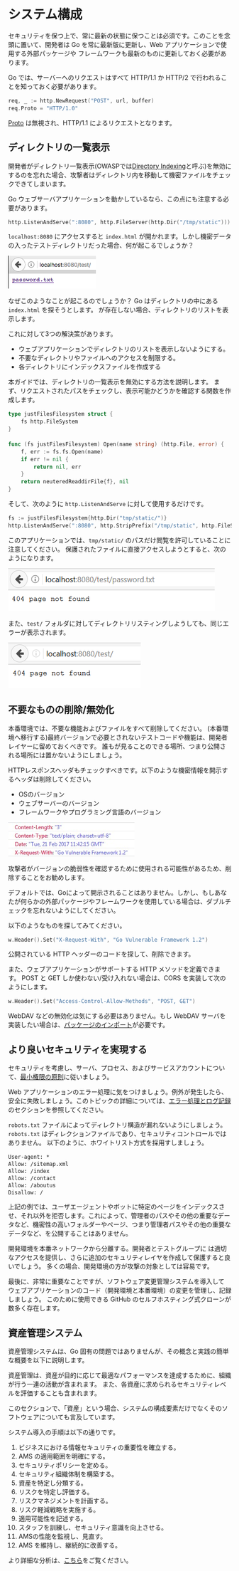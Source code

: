 システム構成
====================

セキュリティを保つ上で、常に最新の状態に保つことは必須です。このことを念頭に置いて、開発者は Go を常に最新版に更新し、Web アプリケーションで使用する外部パッケージや
フレームワークも最新のものに更新しておく必要があります。

Go では、サーバーへのリクエストはすべて HTTP/1.1 か HTTP/2 で行われることを知っておく必要があります。

```go
req, _ := http.NewRequest("POST", url, buffer)
req.Proto = "HTTP/1.0"
```

[Proto][3] は無視され、HTTP/1.1 によるリクエストとなります。

## ディレクトリの一覧表示

開発者がディレクトリ一覧表示(OWASPでは[Directory Indexing][4]と呼ぶ)を無効にするのを忘れた場合、攻撃者はディレクトリ内を移動して機密ファイルをチェックできてしまいます。

Go ウェブサーバアプリケーションを動かしているなら、この点にも注意する必要があります。

```go
http.ListenAndServe(":8080", http.FileServer(http.Dir("/tmp/static")))
```

`localhost:8080` にアクセスすると `index.html` が開かれます。しかし機密データの入ったテストディレクトリだった場合、何が起こるでしょうか？

![password file is shown](files/index_file.png)

なぜこのようなことが起こるのでしょうか？
Go はディレクトリの中にある `index.html` を探そうとします。
が存在しない場合、ディレクトリのリストを表示します。

これに対して3つの解決策があります。

* ウェブアプリケーションでディレクトリのリストを表示しないようにする。
* 不要なディレクトリやファイルへのアクセスを制限する。
* 各ディレクトリにインデックスファイルを作成する

本ガイドでは、ディレクトリの一覧表示を無効にする方法を説明します。
まず、リクエストされたパスをチェックし、表示可能かどうかを確認する関数を作成します。

```go
type justFilesFilesystem struct {
    fs http.FileSystem
}

func (fs justFilesFilesystem) Open(name string) (http.File, error) {
    f, err := fs.fs.Open(name)
    if err != nil {
        return nil, err
    }
    return neuteredReaddirFile{f}, nil
}
```

そして、次のように `http.ListenAndServe` に対して使用するだけです。

```go
fs := justFilesFilesystem{http.Dir("tmp/static/")}
http.ListenAndServe(":8080", http.StripPrefix("/tmp/static", http.FileServer(fs)))
```

このアプリケーションでは、`tmp/static/` のパスだけ閲覧を許可していることに注意してください。
保護されたファイルに直接アクセスしようとすると、次のようになります。

![password not shown](files/safe.png)

また、`test/` フォルダに対してディレクトリリスティングしようしても、同じエラーが表示されます。

![no listing](files/safe2.png)

## 不要なものの削除/無効化

本番環境では、不要な機能およびファイルをすべて削除してください。
(本番環境へ移行する)最終バージョンで必要とされないテストコードや機能は、開発者レイヤーに留めておくべきです。
誰もが見ることのできる場所、つまり公開される場所には置かないようにしましょう。

HTTPレスポンスヘッダもチェックすべきです。以下のような機密情報を開示するヘッダは削除してください。

* OSのバージョン
* ウェブサーバーのバージョン
* フレームワークやプログラミング言語のバージョン

![Example of version disclosure on HTTP headers](files/headers_set_versions.jpg)

攻撃者がバージョンの脆弱性を確認するために使用される可能性があるため、削除することをお勧めします。

デフォルトでは、Goによって開示されることはありません。しかし、もしあなたが何らかの外部パッケージやフレームワークを使用している場合は、ダブルチェックを忘れないようにしてください。

以下のようなものを探してみてください。

```go
w.Header().Set("X-Request-With", "Go Vulnerable Framework 1.2")
```

公開されている HTTP ヘッダーのコードを探して、削除できます。

また、ウェブアプリケーションがサポートする HTTP メソッドを定義できます。
POST と GET しか使わない/受け入れない場合は、CORS を実装して次のようにします。

```go
w.Header().Set("Access-Control-Allow-Methods", "POST, GET")
```

WebDAV などの無効化は気にする必要はありません。もし WebDAV サーバを実装したい場合は、[パッケージのインポート][2]が必要です。

## より良いセキュリティを実現する

セキュリティを考慮し、サーバ、プロセス、およびサービスアカウントについて、[最小権限の原則][1]に従いましょう。

Web アプリケーションのエラー処理に気をつけましょう。例外が発生したら、安全に失敗しましょう。このトピックの詳細については、[エラー処理とログ記録][5]のセクションを参照してください。


`robots.txt` ファイルによってディレクトリ構造が漏れないようにしましょう。
`robots.txt` はディレクションファイルであり、セキュリティコントロールではありません。
以下のように、ホワイトリスト方式を採用すしましょう。

```
User-agent: *
Allow: /sitemap.xml
Allow: /index
Allow: /contact
Allow: /aboutus
Disallow: /
```

上記の例では、ユーザエージェントやボットに特定のページをインデックスさせ、それ以外を拒否します。これによって、管理者のパスやその他の重要なデータなど、機密性の高いフォルダーやページ、つまり管理者パスやその他の重要なデータなど、を公開することはありません。

開発環境を本番ネットワークから分離する。開発者とテストグループに
は適切なアクセスを提供し、さらに追加のセキュリティレイヤを作成して保護すると良いでしょう。
多くの場合、開発環境の方が攻撃の対象としては容易です。

最後に、非常に重要なことですが、ソフトウェア変更管理システムを導入して
ウェブアプリケーションのコード（開発環境と本番環境）の変更を管理し、記録しましょう。
このために使用できる GitHub のセルフホスティング式クローンが数多く存在します。

## 資産管理システム

資産管理システムは、Go 固有の問題ではありませんが、その概念と実践の簡単な概要を以下に説明します。

資産管理は、資産が目的に応じて最適なパフォーマンスを達成するために、組織が行う一連の活動が含まれます。
また、各資産に求められるセキュリティレベルを評価することも含まれます。

このセクションで、「資産」という場合、システムの構成要素だけでなくそのソフトウェアについても言及しています。

システム導入の手順は以下の通りです。

1. ビジネスにおける情報セキュリティの重要性を確立する。
2. AMS の適用範囲を明確にする。
3. セキュリティポリシーを定める。
4. セキュリティ組織体制を構築する。
5. 資産を特定し分類する。
6. リスクを特定し評価する。
7. リスクマネジメントを計画する。
8. リスク軽減戦略を実施する。
9. 適用可能性を記述する。
10. スタッフを訓練し、セキュリティ意識を向上させる。
11. AMSの性能を監視し、見直す。
12. AMS を維持し、継続的に改善する。

より詳細な分析は、[こちら][5]をご覧ください。

[1]: https://www.owasp.org/index.php/Least_privilege
[2]: https://godoc.org/golang.org/x/net/webdav
[3]: https://golang.org/pkg/net/http/#Request
[4]: https://www.owasp.org/index.php/OWASP_Periodic_Table_of_Vulnerabilities_-_Directory_Indexing
[5]: https://www.giac.org/paper/gsec/2693/implementation-methodology-information-security-management-system-to-comply-bs-7799-requi/104600
